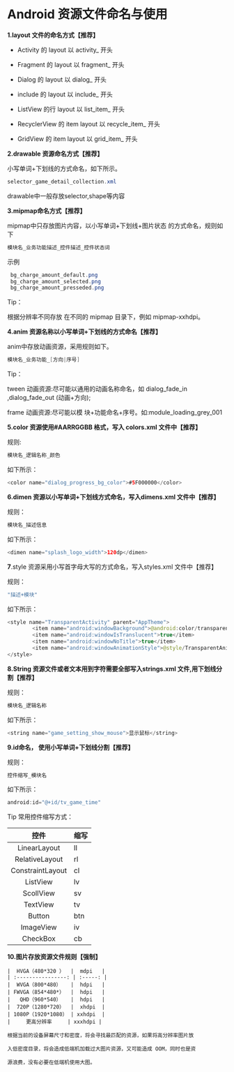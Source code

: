 # Android 资源文件命名与使用

**1.layout 文件的命名方式【推荐】**

  
*   Activity 的 layout 以 activity_ 开头

  
*   Fragment 的 layout 以 fragment_ 开头

  
*   Dialog 的 layout 以 dialog_ 开头

  
*   include 的 layout 以 include_ 开头

  
*   ListView 的行 layout 以 list_item_ 开头

   
*  RecyclerView 的 item layout 以 recycle_item_ 开头

   
*  GridView 的 item layout 以 grid_item_ 开头

   

**2.drawable 资源命名方式【推荐】**

   小写单词+下划线的方式命名，如下所示。

   ```java
   selector_game_detail_collection.xml
   ```

   drawable中一般存放selector,shape等内容

   

**3.mipmap命名方式【推荐】**

   mipmap中只存放图片内容，以小写单词+下划线+图片状态 的方式命名，规则如下

   

   ```java
   模块名_业务功能描述_控件描述_控件状态词
   ```

   示例

   ```java
    bg_charge_amount_default.png
    bg_charge_amount_selected.png
    bg_charge_amount_presseded.png
   ```

   Tip：

   根据分辨率不同存放 在不同的 mipmap 目录下，例如 mipmap-xxhdpi。

   

**4.anim 资源名称以小写单词+下划线的方式命名【推荐】**

   anim中存放动画资源，采用规则如下。

   ```java
   模块名_业务功能_[方向|序号]
   ```

   Tip：

   tween 动画资源:尽可能以通用的动画名称命名，如 dialog_fade_in ,dialog_fade_out (动画+方向);

   frame 动画资源:尽可能以模 块+功能命名+序号。如:module_loading_grey_001

   

**5.color 资源使用#AARRGGBB 格式，写入 colors.xml 文件中【推荐】**

   规则:

   ```java
   模块名_逻辑名称_颜色
   ```

   如下所示：

   ```java
   <color name="dialog_progress_bg_color">#5F000000</color>
   ```

   

**6.dimen 资源以小写单词+下划线方式命名，写入dimens.xml 文件中【推荐】**

   规则：

   ```java
   模块名_描述信息
   ```

   如下所示：

   ```java
   <dimen name="splash_logo_width">120dp</dimen>
   ```

   

**7**.style 资源采用小写首字母大写的方式命名，写入styles.xml 文件中【推荐】

   规则：

   ```java
   "描述+模块"
   ```

   如下所示：

   ```java
   <style name="TransparentActivity" parent="AppTheme">
           <item name="android:windowBackground">@android:color/transparent</item>
           <item name="android:windowIsTranslucent">true</item>
           <item name="android:windowNoTitle">true</item>
           <item name="android:windowAnimationStyle">@style/TransparentAnimation</item>
   </style>
   ```

   

**8.String 资源文件或者文本用到字符需要全部写入strings.xml 文件,用下划线分割【推荐】**

   规则：

   ```java
   模块名_逻辑名称
   ```

   如下所示：

   ```java
   <string name="game_setting_show_mouse">显示鼠标</string>
   ```

**9.id命名， 使用小写单词+下划线分割【推荐】**

   规则：

   ```java
   控件缩写_模块名
   ```

   如下所示：

   ```java
   android:id="@+id/tv_game_time"
   ```

   

   Tip 常用控件缩写方式：

   

   |       控件       | 缩写 |
   | :--------------: | ---- |
   |   LinearLayout   | ll   |
   |  RelativeLayout  | rl   |
   | ConstraintLayout | cl   |
   |     ListView     | lv   |
   |    ScollView     | sv   |
   |     TextView     | tv   |
   |      Button      | btn  |
   |    ImageView     | iv   |
   |     CheckBox     | cb   |

   

**10.图片存放资源文件规则【强制】**

    |  HVGA（480*320 ）  |  mdpi   |
    | :----------------: | :-----: |
    |  WVGA（800*480）   |  hdpi   |
    | FWVGA（854*480*）  |  hdpi   |
    |   QHD（960*540）   |  hdpi   |
    |  720P（1280*720）  |  xhdpi  |
    | 1080P（1920*1080） | xxhdpi  |
    |     更高分辨率     | xxxhdpi |

    根据当前的设备屏幕尺寸和密度，将会寻找最匹配的资源，如果将高分辨率图片放

    入低密度目录，将会造成低端机加载过大图片资源，又可能造成 OOM，同时也是资

    源浪费，没有必要在低端机使用大图。

     